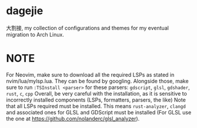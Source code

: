 # dagejie
大割接, my collection of configurations and themes for my eventual migration to Arch Linux.

# NOTE 
For Neovim, make sure to download all the required LSPs as stated in nvim/lua/mylsp.lua. They can be found by googling.
Alongside those, make sure to run `:TSInstall <parser>` for these parsers: `gdscript`, `glsl`, `gdshader`, `rust`, `c`, `cpp`
Overall, be very careful with the installation, as it is sensitive to incorrectly installed components (LSPs, formatters, parsers, the like)
Note that all LSPs required must be installed. This means `rust-analyzer`, `clangd` and associated ones for GLSL and GDScript must be installed
(For GLSL use the one at https://github.com/nolanderc/glsl_analyzer).

